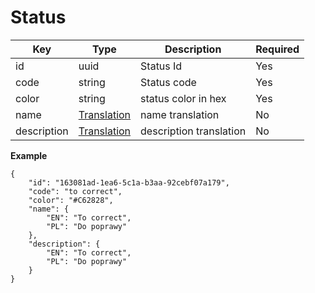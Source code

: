 # Status

| Key           | Type |Description  | Required |
|---------------|------|--------------|----------|
| id       | uuid      |  Status Id            | Yes      |
| code     |  string   |   Status code  | Yes |
| color     |  string   |    status color in hex           | Yes      |
| name     |   [Translation](backend/api/objects/translation.md)     |   name translation         | No      |
| description     |   [Translation](backend/api/objects/translation.md)     |  description translation  | No      |

**Example**

```
{
    "id": "163081ad-1ea6-5c1a-b3aa-92cebf07a179",
    "code": "to correct",
    "color": "#C62828",
    "name": {
        "EN": "To correct",
        "PL": "Do poprawy"
    },
    "description": {
        "EN": "To correct",
        "PL": "Do poprawy"
    }
}
```
